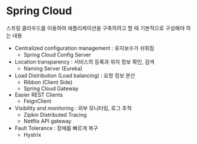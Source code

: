 # Spring Cloud
스프링 클라우드를 이용하여 애플리케이션을 구축하려고 할 때 기본적으로 구성해야 하는 내용
+ Centralized configuration management : 유지보수가 쉬워짐
    - Spring Cloud Config Server 
+ Location transparency : 서비스의 등록과 위치 정보 확인, 검색
    - Naming Server (Eureka)
+ Load Distribution (Load balancing) : 요청 정보 분산
    - Ribbon (Client Side) 
    - Spring Cloud Gateway
+ Easier REST Clients
    - FeignClient
+ Visibility and monitoring : 외부 모니터링, 로그 추적
    - Zipkin Distributed Tracing
    - Netflix API gateway
+ Fault Tolerance : 장애를 빠르게 복구
    - Hystrix